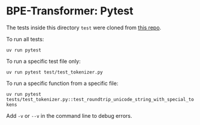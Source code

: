# BPE-Transformer: Pytest

The tests inside this directory `test` were cloned from [this repo](https://github.com/damek/cs336-assignment1-basics/tree/main/tests). 



To run all tests:

`uv run pytest`

To run a specific test file only:

`uv run pytest test/test_tokenizer.py`

To run a specific function from a specific file:

`uv run pytest tests/test_tokenizer.py::test_roundtrip_unicode_string_with_special_tokens`

Add `-v` or `--v` in the command line to debug errors.